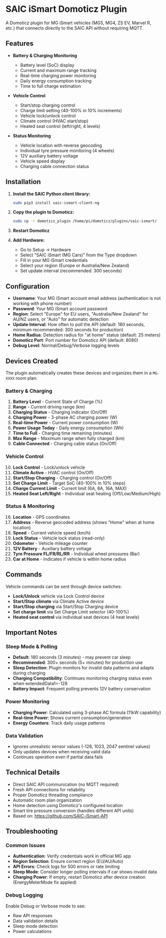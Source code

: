 # SAIC iSmart Domoticz Plugin

A Domoticz plugin for MG iSmart vehicles (MG5, MG4, ZS EV, Marvel R, etc.) that connects directly to the SAIC API without requiring MQTT.

## Features

- **Battery & Charging Monitoring**
  - Battery level (SoC) display
  - Current and maximum range tracking
  - Real-time charging power monitoring
  - Daily energy consumption tracking
  - Time to full charge estimation
  
- **Vehicle Control**
  - Start/stop charging control
  - Charge limit setting (40-100% in 10% increments)
  - Vehicle lock/unlock control
  - Climate control (HVAC start/stop)
  - Heated seat control (left/right, 4 levels)
  
- **Status Monitoring**
  - Vehicle location with reverse geocoding
  - Individual tyre pressure monitoring (4 wheels)
  - 12V auxiliary battery voltage
  - Vehicle speed display
  - Charging cable connection status

## Installation

1. **Install the SAIC Python client library:**
   ```bash
   sudo pip3 install saic-ismart-client-ng
   ```

2. **Copy the plugin to Domoticz:**
   ```bash
   sudo cp -r domoticz_plugin /home/pi/domoticz/plugins/saic-ismart/
   ```

3. **Restart Domoticz**

4. **Add Hardware:**
   - Go to Setup -> Hardware
   - Select "SAIC iSmart (MG Cars)" from the Type dropdown
   - Fill in your MG iSmart credentials
   - Select your region (Europe or Australia/New Zealand)
   - Set update interval (recommended: 300 seconds)

## Configuration

- **Username**: Your MG iSmart account email address (authentication is not working with phone number)
- **Password**: Your MG iSmart account password  
- **Region**: Select "Europe" for EU users, "Australia/New Zealand" for AU/NZ users, or "Auto" for automatic detection
- **Update Interval**: How often to poll the API (default: 180 seconds, minimum recommended: 300 seconds for production)
- **Home Radius**: Detection radius for "at home" status (default: 25 meters)
- **Domoticz Port**: Port number for Domoticz API (default: 8080)
- **Debug Level**: Normal/Debug/Verbose logging levels

## Devices Created

The plugin automatically creates these devices and organizes them in a `MG-XXXX` room plan:

### Battery & Charging
1. **Battery Level** - Current State of Charge (%)
2. **Range** - Current driving range (km)  
3. **Charging Status** - Charging indicator (On/Off)
4. **Charging Power** - 3-phase AC charging power (W)
5. **Real-time Power** - Current power consumption (W)
6. **Power Usage Today** - Daily energy consumption (Wh)
7. **Time to Full** - Charging time remaining (minutes)
8. **Max Range** - Maximum range when fully charged (km)
9. **Cable Connected** - Charging cable status (On/Off)

### Vehicle Control
10. **Lock Control** - Lock/unlock vehicle
11. **Climate Active** - HVAC control (On/Off)
12. **Start/Stop Charging** - Charging control (On/Off)
13. **Set Charge Limit** - Target SoC (40-100% in 10% steps)
14. **Charge Current Limit** - Current limit (6A, 8A, 16A, MAX)
15. **Heated Seat Left/Right** - Individual seat heating (Off/Low/Medium/High)

### Status & Monitoring
16. **Location** - GPS coordinates
17. **Address** - Reverse geocoded address (shows "Home" when at home location)
18. **Speed** - Current vehicle speed (km/h)
19. **Lock Status** - Vehicle lock status (read-only)
20. **Odometer** - Vehicle mileage counter
21. **12V Battery** - Auxiliary battery voltage
22. **Tyre Pressure FL/FR/RL/RR** - Individual wheel pressures (Bar)
23. **Car at Home** - Indicates if vehicle is within home radius

## Commands

Vehicle commands can be sent through device switches:
- **Lock/Unlock** vehicle via Lock Control device
- **Start/Stop climate** via Climate Active device  
- **Start/Stop charging** via Start/Stop Charging device
- **Set charge limit** via Set Charge Limit selector (40-100%)
- **Heated seat control** via individual seat devices (4 heat levels)

## Important Notes

### Sleep Mode & Polling
- **Default**: 180 seconds (3 minutes) - may prevent car sleep
- **Recommended**: 300+ seconds (5+ minutes) for production use
- **Sleep Detection**: Plugin monitors for invalid data patterns and adapts during charging
- **Charging Compatibility**: Continues monitoring charging status even when extendedData1=-128
- **Battery Impact**: Frequent polling prevents 12V battery conservation

### Power Monitoring
- **Charging Power**: Calculated using 3-phase AC formula (11kW capability)
- **Real-time Power**: Shows current consumption/generation
- **Energy Counters**: Track daily usage patterns

### Data Validation
- Ignores unrealistic sensor values (-128, 1023, 2047 sentinel values)
- Only updates devices when receiving valid data
- Continues operation even if partial data fails

## Technical Details

- Direct SAIC API communication (no MQTT required)
- Fresh API connections for reliability
- Proper Domoticz threading compliance
- Automatic room plan organization
- Home detection using Domoticz's configured location
- Smart tire pressure conversion (handles different API units)
- Based on: https://github.com/SAIC-iSmart-API

## Troubleshooting

### Common Issues
- **Authentication**: Verify credentials work in official MG app
- **Region Selection**: Ensure correct region (EU/AU/Auto)
- **API Errors**: Check logs for 500 errors or rate limiting
- **Sleep Mode**: Consider longer polling intervals if car shows invalid data
- **Charging Power**: If empty, restart Domoticz after device creation (EnergyMeterMode fix applied)

### Debug Logging
Enable Debug or Verbose mode to see:
- Raw API responses
- Data validation details
- Sleep mode detection
- Power calculations
